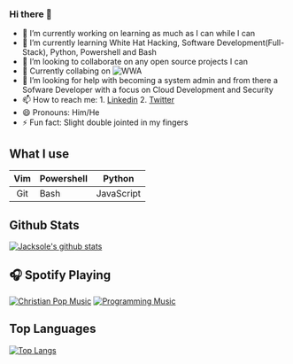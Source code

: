 ### Hi there 👋
- 🔭 I’m currently working on learning as much as I can while I can
- 🌱 I’m currently learning White Hat Hacking, Software Development(Full-Stack), Python, Powershell and Bash 
- 👯 I’m looking to collaborate on any open source projects I can
- 👯 Currently collabing on ![WWA](https://github.com/warofants/wwa) 
- 🤔 I’m looking for help with becoming a system admin and from there a Sofware Developer with a focus on Cloud Development and Security
- 📫 How to reach me: 1. [Linkedin](https://www.linkedin.com/in/le-aundre-jackson-00812327/) 2. [Twitter](https://twitter.com/Dre_MF_Jackson)
- 😄 Pronouns: Him/He
- ⚡ Fun fact: Slight double jointed in my fingers

## What I use
| Vim | Powershell | Python     |
|:---:|------------|------------|
| Git | Bash       | JavaScript |

## Github Stats
[![Jacksole's github stats](https://github-readme-stats.vercel.app/api?username=jacksole&count_private=true&show_icons=truetheme=cobalt)](https://github.com/jacksole/github-readme-stats)

## 🎧 Spotify Playing
[![Christian Pop Music](https://img.shields.io/badge/Christian%20Pop%20Music-%231DB954.svg?&style=flat-square&logo=spotify&logoColor=white)](https://open.spotify.com/playlist/0eufhXK7WPSiiwPcaz3Jq7?si=839465c918394657) [![Programming Music](https://img.shields.io/badge/Programming%20Music-%231DB954.svg?&style=flat-square&logo=spotify&logoColor=white)](https://open.spotify.com/playlist/1FWq5Cu05LmtSHgFEXRnZO?si=FozGJF9nRXq2wTv_JpN2wQ)

## Top Languages 
[![Top Langs](https://github-readme-stats.vercel.app/api/top-langs/?username=jacksole&layout=compact)](https://github.com/jacksole/github-readme-stats)

<!--
**Jacksole/Jacksole** is a ✨ _special_ ✨ repository because its `README.md` (this file) appears on your GitHub profile.

Here are some ideas to get you started:

- 🔭 I’m currently working on 
- 🌱 I’m currently learning 
- 👯 I’m looking to collaborate on 
- 🤔 I’m looking for help with 
- 💬 Ask me about ...
- 📫 How to reach me: 
- 😄 Pronouns: 
- ⚡ Fun fact: 
-->
